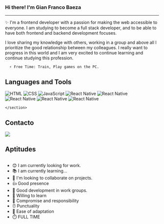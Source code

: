 <h3 > Hi there! I'm Gian Franco Baeza</h3>

---
✨ I'm a frontend developer with a passion for making the web accessible to everyone. I am studying to become a full stack developer, and to be able to have both frontend and backend development focuses.

I love sharing my knowledge with others, working in a group and above all I prioritize the good relationship between my colleagues.
I really want to progress in this world and I am very excited to continue learning and continue studying this profession.

      ⚡ Free Time: Train, Play games on the PC.
 <section>
        <h2>Languages and Tools</h2>
        <img src="https://i.postimg.cc/vHx09GK1/icons8-html-96.png" alt="HTML"  display: inline-block;
            margin: 10px; >
        <img src="https://i.postimg.cc/7ZgXsmww/icons8-css-96.png" alt="CSS"  display: inline-block;
            margin: 10px;>
        <img src="https://i.postimg.cc/MTGDGwRp/icons8-javascript-96.png" alt="JavaScript"  display: inline-block;
            margin: 10px;>
        <img src="https://i.postimg.cc/C5XJt2RL/icons8-react-native-96.png" alt="React Native"  display: inline-block;
            margin: 10px;>
       <img src="https://i.postimg.cc/nrBY6XYg/icons8-typescript-96.png" alt="React Native"  display: inline-block;
            margin: 10px;>
       <img src="https://i.postimg.cc/05FBFmxW/icons8-oreja-96.png" alt="React Native"  display: inline-block;
            margin: 10px;>
       <img src="https://i.postimg.cc/dtRj6T0T/icons8-firebase-96.png" alt="React Native"  display: inline-block;
            margin: 10px;>
       <img src="https://i.postimg.cc/KvFt1tSt/icons8-figma-96.png" alt="React Native"  display: inline-block;
            margin: 10px;>
       
       
    </section>
<h2>Contacto</h2> 
<img src="https://i.postimg.cc/6QcwCrPp/arrowleft-106662-1.png"></img>


  
<div class="container">
      <h2> Aptitudes </h2>
        <div class="column">
            <ul>
                <li>😊 I am currently looking for work.</li>
                <li>📚 I am currently learning...</li>
                <li>🤝 I'm looking to collaborate on projects.</li>
                <li>👍 Good presence</li>
                <li>🏢 Good development in work groups.</li>
                <li>📖 Willing to learn</li>
                <li>💼 Compromise and responsibility</li>
                <li>⏰ Punctuality</li>
                <li>🔄 Ease of adaptation</li>
                <li>⏱️ FULL TIME</li>
            </ul>
        </div>
    </div>

